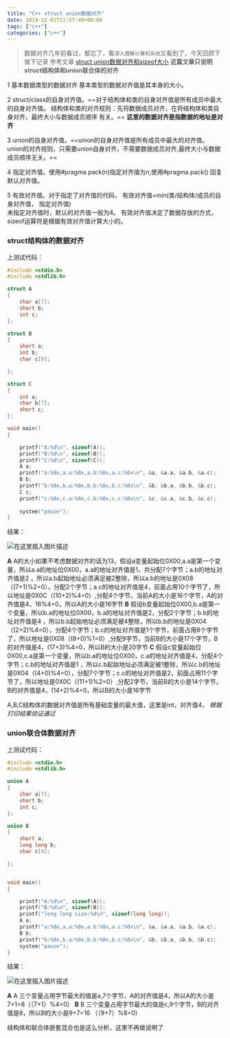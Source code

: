 ```yaml
---
title: "C++ struct union数据对齐"
date: 2019-12-01T21:57:40+08:00
tags: ["c++"]
categories: ["c++"]
---
```


<!--more-->

> 数据对齐几年前看过，都忘了，看`深入理解计算机系统`又看到了，今天回顾下做下记录
> 参考文章
>[ struct union数据对齐和sizeof大小](https://blog.csdn.net/zhengjihao/article/details/77816708)
>**这篇文章只说明struct结构体和union联合体的对齐**

1 基本数据类型的数据对齐 
基本类型的数据对齐值是其本身的大小。

2 struct/class的自身对齐值。==对于结构体和类的自身对齐值是所有成员中最大的自身对齐值。 
结构体和类的对齐规则：先将数据成员对齐，在将结构体和类自身对齐，最终大小与数据成员顺序 有关。==
**这里的数据对齐是指数据的地址是对齐**

3 union的自身对齐值。==union的自身对齐值是所有成员中最大的对齐值。union的对齐规则，只需要union自身对齐，不需要数据成员对齐,最终大小与数据成员顺序无关。==

4 指定对齐值。使用#pragma pack(n)指定对齐值为n,使用#pragma pack() 回复默认对齐值。

5 有效对齐值。对于指定了对齐值的代码， 有效对齐值=min(类/结构体/成员的自身对齐值， 指定对齐值)  
未指定对齐值时，默认的对齐值一般为4。 
有效对齐值决定了数据存放的方式，sizeof运算符是根据有效对齐值计算大小的。

### struct结构体的数据对齐
上测试代码：
```c
#include <stdio.h>
#include <stdlib.h>

struct A
{
	char a[7];
	short b;
	int c;
};

struct B
{
	short a;
	int b;
	char c[9];

};

struct C
{
	int a;
	char b[7];
	short c;
};

void main()
{

	printf("A:%d\n", sizeof(A));
	printf("B:%d\n", sizeof(B));
	printf("C:%d\n", sizeof(C));
	A a;
	printf("a:%0x,a.a:%0x,a.b:%0x,a.c:%0x\n", &a, &a.a, &a.b, &a.c);
	B b;
	printf("b:%0x,b.a:%0x,b.b:%0x,b.c:%0x\n", &b, &b.a, &b.b, &b.c);
	C c;
	printf("c:%0x,c.a:%0x,c.b:%0x,c.c:%0x\n", &c, &c.a, &c.b, &c.c);
	
	system("pause");
}
```
结果：
  
  

![在这里插入图片描述](https://img-blog.csdn.net/20181013114611972?watermark/2/text/aHR0cHM6Ly9ibG9nLmNzZG4ubmV0L2NvZGluZ3JpdmVy/font/5a6L5L2T/fontsize/400/fill/I0JBQkFCMA==/dissolve/70)  


**A**
A的大小如果不考虑数据对齐的话为13，假设a变量起始位0X00,a.a是第一个变量，所以a.a的地址位0X00，a.a的地址对齐值是1，共分配7个字节；a.b的地址对齐值是2 ，所以a.b起始地址必须满足被2整除，所以a.b的地址是0X08（(7+1)%2=0），分配2个字节；a.c的地址对齐值是4，前面占用10个字节了，所以地址是0X0C（(10+2)%4=0）,分配4个字节，当前A的大小是16个字节，A的对齐值是4，16%4=0，所以A的大小是16字节
**B**
假设b变量起始位0X00,b.a是第一个变量，所以b.a的地址位0X00，b.a的地址对齐值是2，分配2个字节；b.b的地址对齐值是4 ，所以b.b起始地址必须满足被4整除，所以b.b的地址是0X04（(2+2)%4=0），分配4个字节；b.c的地址对齐值是1个字节，前面占用8个字节了，所以地址是0X08（(8+0)%1=0）,分配9字节，当前B的大小是17个字节，B的对齐值是4，(17+3)%4=0，所以B的大小是20字节
**C**
假设c变量起始位0X00,c.a是第一个变量，所以b.a的地址位0X00，c.a的地址对齐值是4，分配4个字节；c.b的地址对齐值是1 ，所以c.b起始地址必须满足被1整除，所以c.b的地址是0X04（(4+0)%4=0），分配7个字节；c.c的地址对齐值是2，前面占用11个字节了，所以地址是0X0C（(11+1)%2=0）,分配2字节，当前B的大小是14个字节，B的对齐值是4，(14+2)%4=0，所以B的大小是16字节

A,B,C结构体的数据对齐值是所有基础变量的最大值，这里是int，对齐值4，
*根据打印结果验证通过* 

### union联合体数据对齐
上测试代码：
```c
#include <stdio.h>
#include <stdlib.h>

union A
{
	char a[7];
	short b;
	int c;
};

union B
{
	short a;
	long long b;
	char c[9];

};


void main()
{

	printf("A:%d\n", sizeof(A));
	printf("B:%d\n", sizeof(B));
	printf("long long size:%d\n", sizeof(long long));
	A a;
	printf("a:%0x,a.a:%0x,a.b:%0x,a.c:%0x\n", &a, &a.a, &a.b, &a.c);
	B b;
	printf("b:%0x,b.a:%0x,b.b:%0x,b.c:%0x\n", &b, &b.a, &b.b, &b.c);
	system("pause");
}
```
结果：
  
  

![在这里插入图片描述](https://img-blog.csdn.net/20181013121547845?watermark/2/text/aHR0cHM6Ly9ibG9nLmNzZG4ubmV0L2NvZGluZ3JpdmVy/font/5a6L5L2T/fontsize/400/fill/I0JBQkFCMA==/dissolve/70)  

**A**
A 三个变量占用字节最大的值是a,7个字节，A的对齐值是4，所以A的大小是7+1=8（（7+1）%4=0）
**B**
B 三个变量占用字节最大的值是c,9个字节，B的对齐值是8，所以B的大小是9+7=16 （（9+7）%8=0）

结构体和联合体嵌套混合也是这么分析，这里不再做说明了